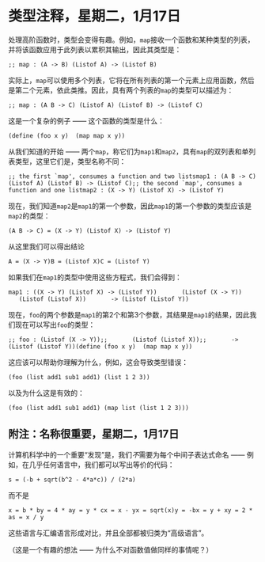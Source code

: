 # 类型注释，星期二，1月17日

处理高阶函数时，类型会变得有趣。例如，`map`接收一个函数和某种类型的列表，并将该函数应用于此列表以累积其输出，因此其类型是：

```
;; map : (A -> B) (Listof A) -> (Listof B)
```

实际上，`map`可以使用多个列表，它将在所有列表的第一个元素上应用函数，然后是第二个元素，依此类推。因此，具有两个列表的`map`的类型可以描述为：

```
;; map : (A B -> C) (Listof A) (Listof B) -> (Listof C)
```

这是一个复杂的例子 —— 这个函数的类型是什么：

```
(define (foo x y)  (map map x y))
```

从我们知道的开始 —— 两个`map`，称它们为`map1`和`map2`，具有`map`的双列表和单列表类型，这里它们是，类型名称不同：

```
;; the first `map', consumes a function and two listsmap1 : (A B -> C) (Listof A) (Listof B) -> (Listof C);; the second `map', consumes a function and one listmap2 : (X -> Y) (Listof X) -> (Listof Y)
```

现在，我们知道`map2`是`map1`的第一个参数，因此`map1`的第一个参数的类型应该是`map2`的类型：

```
(A B -> C) = (X -> Y) (Listof X) -> (Listof Y)
```

从这里我们可以得出结论

```
A = (X -> Y)B = (Listof X)C = (Listof Y)
```

如果我们在`map1`的类型中使用这些方程式，我们会得到：

```
map1 : ((X -> Y) (Listof X) -> (Listof Y))       (Listof (X -> Y))       (Listof (Listof X))       -> (Listof (Listof Y))
```

现在，`foo`的两个参数是`map1`的第2个和第3个参数，其结果是`map1`的结果，因此我们现在可以写出`foo`的类型：

```
;; foo : (Listof (X -> Y));;       (Listof (Listof X));;       -> (Listof (Listof Y))(define (foo x y)  (map map x y))
```

这应该可以帮助你理解为什么，例如，这会导致类型错误：

```
(foo (list add1 sub1 add1) (list 1 2 3))
```

以及为什么这是有效的：

```
(foo (list add1 sub1 add1) (map list (list 1 2 3)))
```

## 附注：名称很重要，星期二，1月17日

计算机科学中的一个重要“发现”是，我们*不*需要为每个中间子表达式命名 —— 例如，在几乎任何语言中，我们都可以写出等价的代码：

```
s = (-b + sqrt(b^2 - 4*a*c)) / (2*a)
```

而不是

```
x = b * by = 4 * ay = y * cx = x - yx = sqrt(x)y = -bx = y + xy = 2 * as = x / y
```

这些语言与汇编语言形成对比，并且全部都被归类为“高级语言”。

（这是一个有趣的想法 —— 为什么不对函数值做同样的事情呢？）

